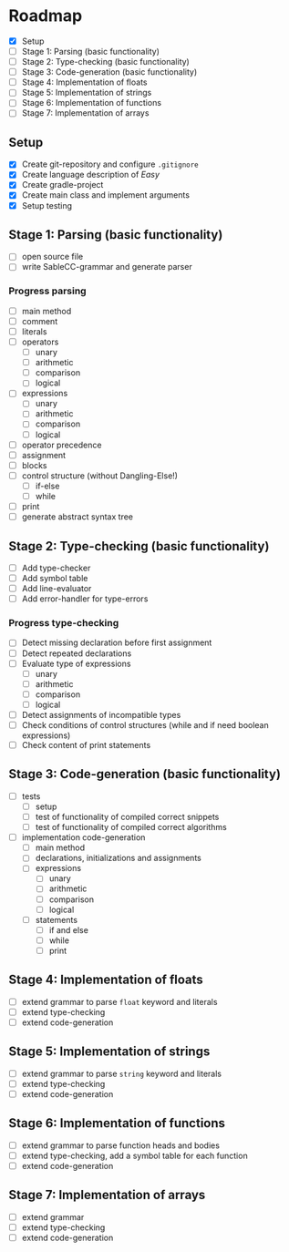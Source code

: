 # Roadmap
- [x] Setup
- [ ] Stage 1: Parsing (basic functionality)
- [ ] Stage 2: Type-checking (basic functionality)
- [ ] Stage 3: Code-generation (basic functionality)
- [ ] Stage 4: Implementation of floats
- [ ] Stage 5: Implementation of strings
- [ ] Stage 6: Implementation of functions
- [ ] Stage 7: Implementation of arrays

## Setup
- [x] Create git-repository and configure `.gitignore`
- [x] Create language description of _Easy_
- [x] Create gradle-project
- [x] Create main class and implement arguments
- [x] Setup testing

## Stage 1: Parsing (basic functionality)
- [ ] open source file
- [ ] write SableCC-grammar and generate parser
### Progress parsing
- [ ] main method
- [ ] comment
- [ ] literals
- [ ] operators
  - [ ] unary
  - [ ] arithmetic
  - [ ] comparison
  - [ ] logical
- [ ] expressions
  - [ ] unary
  - [ ] arithmetic
  - [ ] comparison
  - [ ] logical
- [ ] operator precedence
- [ ] assignment
- [ ] blocks
- [ ] control structure (without Dangling-Else!)
  - [ ] if-else
  - [ ] while
- [ ] print
- [ ] generate abstract syntax tree

## Stage 2: Type-checking (basic functionality)
- [ ] Add type-checker
- [ ] Add symbol table
- [ ] Add line-evaluator
- [ ] Add error-handler for type-errors
### Progress type-checking
- [ ] Detect missing declaration before first assignment
- [ ] Detect repeated declarations
- [ ] Evaluate type of expressions
  - [ ] unary
  - [ ] arithmetic
  - [ ] comparison
  - [ ] logical
- [ ] Detect assignments of incompatible types
- [ ] Check conditions of control structures (while and if need boolean expressions)
- [ ] Check content of print statements

## Stage 3: Code-generation (basic functionality)
- [ ] tests
  - [ ] setup 
  - [ ] test of functionality of compiled correct snippets
  - [ ] test of functionality of compiled correct algorithms
- [ ] implementation code-generation
  - [ ] main method
  - [ ] declarations, initializations and assignments
  - [ ] expressions
    - [ ] unary
    - [ ] arithmetic
    - [ ] comparison
    - [ ] logical
  - [ ] statements
    - [ ] if and else
    - [ ] while
    - [ ] print
    
## Stage 4: Implementation of floats
- [ ] extend grammar to parse `float` keyword and literals
- [ ] extend type-checking
- [ ] extend code-generation

## Stage 5: Implementation of strings
- [ ] extend grammar to parse `string` keyword and literals
- [ ] extend type-checking
- [ ] extend code-generation

## Stage 6: Implementation of functions
- [ ] extend grammar to parse function heads and bodies
- [ ] extend type-checking, add a symbol table for each function
- [ ] extend code-generation

## Stage 7: Implementation of arrays
- [ ] extend grammar
- [ ] extend type-checking
- [ ] extend code-generation
